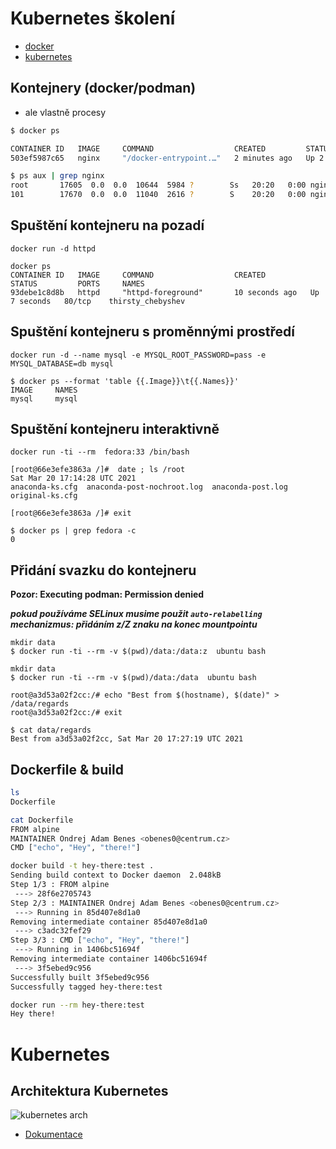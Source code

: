 # Kubernetes školení

* [docker](#kontejnery-dockerpodman)
* [kubernetes](skoleni-kubernetes.md)

## Kontejnery (docker/podman)

- ale vlastně procesy

```bash
$ docker ps

CONTAINER ID   IMAGE     COMMAND                  CREATED         STATUS         PORTS     NAMES
503ef5987c65   nginx     "/docker-entrypoint.…"   2 minutes ago   Up 2 minutes   80/tcp    nginx

$ ps aux | grep nginx
root       17605  0.0  0.0  10644  5984 ?        Ss   20:20   0:00 nginx: master process nginx -g daemon off;
101        17670  0.0  0.0  11040  2616 ?        S    20:20   0:00 nginx: worker process
```

## Spuštění kontejneru na pozadí

```
docker run -d httpd
```
```
docker ps
CONTAINER ID   IMAGE     COMMAND                  CREATED          STATUS         PORTS     NAMES
93debe1c8d8b   httpd     "httpd-foreground"       10 seconds ago   Up 7 seconds   80/tcp    thirsty_chebyshev
```

## Spuštění kontejneru s proměnnými prostředí

```
docker run -d --name mysql -e MYSQL_ROOT_PASSWORD=pass -e MYSQL_DATABASE=db mysql
```

```
$ docker ps --format 'table {{.Image}}\t{{.Names}}'
IMAGE     NAMES
mysql     mysql
```


## Spuštění kontejneru interaktivně

```
docker run -ti --rm  fedora:33 /bin/bash
```

```
[root@66e3efe3863a /]#  date ; ls /root
Sat Mar 20 17:14:28 UTC 2021
anaconda-ks.cfg  anaconda-post-nochroot.log  anaconda-post.log  original-ks.cfg

[root@66e3efe3863a /]# exit

$ docker ps | grep fedora -c
0
```

## Přidání svazku do kontejneru

**Pozor: Executing podman: Permission denied**

***pokud používáme SELinux musime použit `auto-relabelling` mechanizmus:  přidáním z/Z znaku na konec mountpointu***

```
mkdir data
$ docker run -ti --rm -v $(pwd)/data:/data:z  ubuntu bash
```



```
mkdir data
$ docker run -ti --rm -v $(pwd)/data:/data  ubuntu bash
```

```
root@a3d53a02f2cc:/# echo "Best from $(hostname), $(date)" > /data/regards
root@a3d53a02f2cc:/# exit

$ cat data/regards
Best from a3d53a02f2cc, Sat Mar 20 17:27:19 UTC 2021
```

## Dockerfile & build

```sh
ls
Dockerfile

cat Dockerfile
FROM alpine
MAINTAINER Ondrej Adam Benes <obenes0@centrum.cz>
CMD ["echo", "Hey", "there!"]

docker build -t hey-there:test .
Sending build context to Docker daemon  2.048kB
Step 1/3 : FROM alpine
 ---> 28f6e2705743
Step 2/3 : MAINTAINER Ondrej Adam Benes <obenes0@centrum.cz>
 ---> Running in 85d407e8d1a0
Removing intermediate container 85d407e8d1a0
 ---> c3adc32fef29
Step 3/3 : CMD ["echo", "Hey", "there!"]
 ---> Running in 1406bc51694f
Removing intermediate container 1406bc51694f
 ---> 3f5ebed9c956
Successfully built 3f5ebed9c956
Successfully tagged hey-there:test

docker run --rm hey-there:test
Hey there!
```

# Kubernetes

## Architektura Kubernetes

![kubernetes arch](https://kubernetes.io/images/docs/components-of-kubernetes.svg)

- [Dokumentace](https://kubernetes.io/docs/concepts/overview/components)